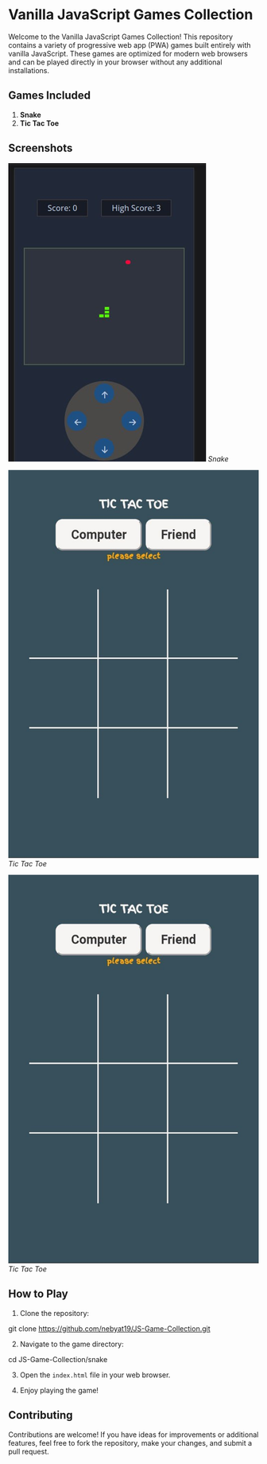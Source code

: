 # Vanilla JavaScript Games Collection

Welcome to the Vanilla JavaScript Games Collection! This repository contains a variety of progressive web app (PWA) games built entirely with vanilla JavaScript. These games are optimized for modern web browsers and can be played directly in your browser without any additional installations.

## Games Included

1. **Snake**
2. **Tic Tac Toe**


## Screenshots

![Screenshot: Snake](/screenshots/snake1.jpg)
*Snake*

![Screenshot: Tetris](/screenshots/tic-tac1.jpg)
*Tic Tac Toe*

![Screenshot: 2048](/screenshots/tic-tac1.jpg)
*Tic Tac Toe*

## How to Play

1. Clone the repository:

git clone https://github.com/nebyat19/JS-Game-Collection.git

2. Navigate to the game directory:

cd JS-Game-Collection/snake

3. Open the `index.html` file in your web browser.

4. Enjoy playing the game!

## Contributing

Contributions are welcome! If you have ideas for improvements or additional features, feel free to fork the repository, make your changes, and submit a pull request.



